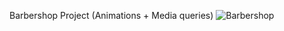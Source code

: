 Barbershop Project (Animations + Media queries)
![Barbershop](https://user-images.githubusercontent.com/104898230/211327181-54631ac3-fd5f-4ca1-b996-f35e4a32a840.png)




